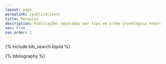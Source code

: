 ```yaml
---
layout: page
permalink: /publications/
title: Pesquisa
description: Publicações separadas por tipo em ordem cronológica reversa. Gerado via jekyll-scholar.
nav: true
nav_order: 1
---
```


<!-- _pages/publications.md -->

<!-- Bibsearch Feature -->

{% include bib_search.liquid %}

<div class="publications">

{% bibliography %}

</div>
